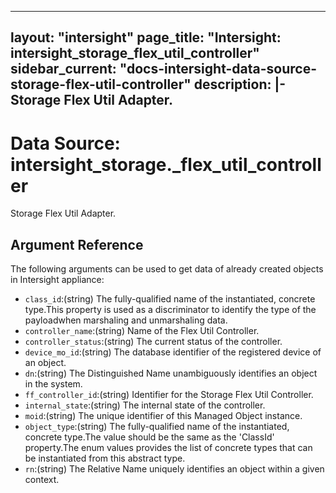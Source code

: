 
---
layout: "intersight"
page_title: "Intersight: intersight_storage_flex_util_controller"
sidebar_current: "docs-intersight-data-source-storage-flex-util-controller"
description: |-
Storage Flex Util Adapter.
---

# Data Source: intersight_storage._flex_util_controller
Storage Flex Util Adapter.
## Argument Reference
The following arguments can be used to get data of already created objects in Intersight appliance:
* `class_id`:(string) The fully-qualified name of the instantiated, concrete type.This property is used as a discriminator to identify the type of the payloadwhen marshaling and unmarshaling data. 
* `controller_name`:(string) Name of the Flex Util Controller. 
* `controller_status`:(string) The current status of the controller. 
* `device_mo_id`:(string) The database identifier of the registered device of an object. 
* `dn`:(string) The Distinguished Name unambiguously identifies an object in the system. 
* `ff_controller_id`:(string) Identifier for the Storage Flex Util Controller. 
* `internal_state`:(string) The internal state of the controller. 
* `moid`:(string) The unique identifier of this Managed Object instance. 
* `object_type`:(string) The fully-qualified name of the instantiated, concrete type.The value should be the same as the 'ClassId' property.The enum values provides the list of concrete types that can be instantiated from this abstract type. 
* `rn`:(string) The Relative Name uniquely identifies an object within a given context. 
